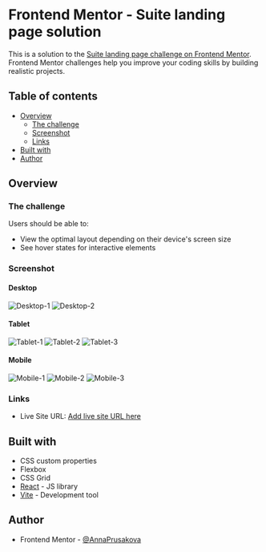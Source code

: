 # Frontend Mentor - Suite landing page solution

This is a solution to the [Suite landing page challenge on Frontend Mentor](https://www.frontendmentor.io/challenges/suite-landing-page-tj_eaU-Ra). Frontend Mentor challenges help you improve your coding skills by building realistic projects.

## Table of contents

- [Overview](#overview)
  - [The challenge](#the-challenge)
  - [Screenshot](#screenshot)
  - [Links](#links)
- [Built with](#built-with)
- [Author](#author)

## Overview

### The challenge

Users should be able to:

- View the optimal layout depending on their device's screen size
- See hover states for interactive elements

### Screenshot

#### Desktop

![Desktop-1](./src/assets/examples/Desktop-1.png)
![Desktop-2](./src/assets/examples/Desktop-2.png)

#### Tablet

![Tablet-1](./src/assets/examples/Tablet-1.png)
![Tablet-2](./src/assets/examples/Tablet-2.png)
![Tablet-3](./src/assets/examples/Tablet-3.png)

#### Mobile

![Mobile-1](./src/assets/examples/Mobile-1.png)
![Mobile-2](./src/assets/examples/Mobile-2.png)
![Mobile-3](./src/assets/examples/Mobile-3.png)

### Links

- Live Site URL: [Add live site URL here](https://candid-zabaione-3d96b2.netlify.app/)

## Built with

- CSS custom properties
- Flexbox
- CSS Grid
- [React](https://reactjs.org/) - JS library
- [Vite](https://vitejs.dev/) - Development tool

## Author

- Frontend Mentor - [@AnnaPrusakova](https://www.frontendmentor.io/profile/AnnaPrusakova)
